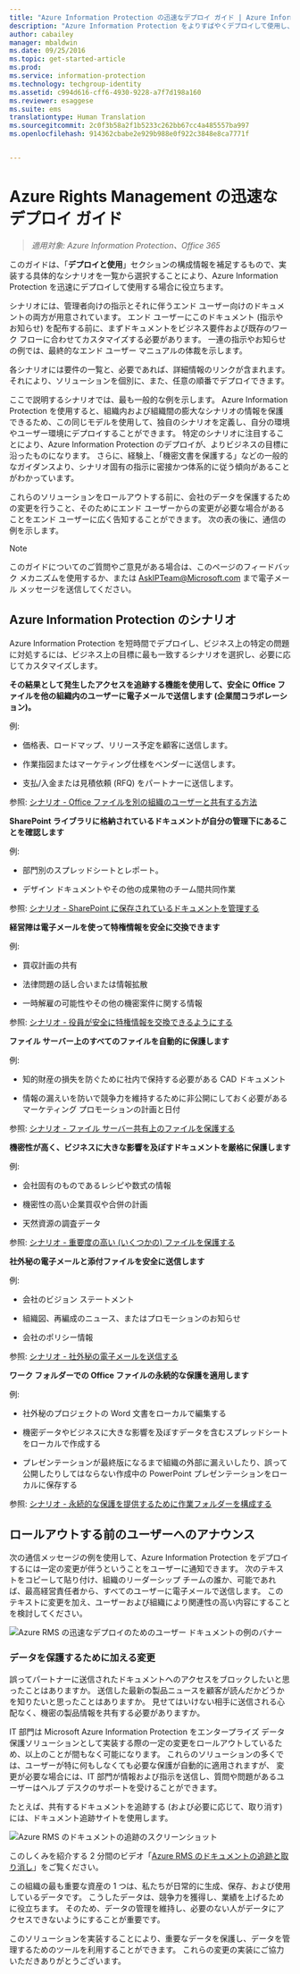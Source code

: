 ```yaml
---
title: "Azure Information Protection の迅速なデプロイ ガイド | Azure Information Protection"
description: "Azure Information Protection をよりすばやくデプロイして使用し、組織のデータを保護するために使用できるガイドです。 特定のシナリオの一覧から実装するシナリオを選択して開始します。"
author: cabailey
manager: mbaldwin
ms.date: 09/25/2016
ms.topic: get-started-article
ms.prod: 
ms.service: information-protection
ms.technology: techgroup-identity
ms.assetid: c994d616-cff6-4930-9228-a7f7d198a160
ms.reviewer: esaggese
ms.suite: ems
translationtype: Human Translation
ms.sourcegitcommit: 2c0f3b58a2f1b5233c262bb67cc4a485557ba997
ms.openlocfilehash: 914362cbabe2e929b988e0f922c3848e8ca7771f


---
```


# Azure Rights Management の迅速なデプロイ ガイド

>*適用対象: Azure Information Protection、Office 365*

このガイドは、「**デプロイと使用**」セクションの構成情報を補足するもので、実装する具体的なシナリオを一覧から選択することにより、Azure Information Protection を迅速にデプロイして使用する場合に役立ちます。

シナリオには、管理者向けの指示とそれに伴うエンド ユーザー向けのドキュメントの両方が用意されています。 エンド ユーザーにこのドキュメント (指示やお知らせ) を配布する前に、まずドキュメントをビジネス要件および既存のワーク フローに合わせてカスタマイズする必要があります。 一連の指示やお知らせの例では、最終的なエンド ユーザー マニュアルの体裁を示します。

各シナリオには要件の一覧と、必要であれば、詳細情報のリンクが含まれます。それにより、ソリューションを個別に、また、任意の順番でデプロイできます。

ここで説明するシナリオでは、最も一般的な例を示します。 Azure Information Protection を使用すると、組織内および組織間の膨大なシナリオの情報を保護できるため、この同じモデルを使用して、独自のシナリオを定義し、自分の環境やユーザー環境にデプロイすることができます。 特定のシナリオに注目することにより、Azure Information Protection のデプロイが、よりビジネスの目標に沿ったものになります。 さらに、経験上、「機密文書を保護する」などの一般的なガイダンスより、シナリオ固有の指示に密接かつ体系的に従う傾向があることがわかっています。

これらのソリューションをロールアウトする前に、会社のデータを保護するための変更を行うこと、そのためにエンド ユーザーからの変更が必要な場合があることをエンド ユーザーに広く告知することができます。 次の表の後に、通信の例を示します。

> [!NOTE]
> このガイドについてのご質問やご意見がある場合は、このページのフィードバック メカニズムを使用するか、または [AskIPTeam@Microsoft.com](mailto:%20askipteam@microsoft.com?subject=Rapid%20Deployment%20Guide%20feedback) まで電子メール メッセージを送信してください。

## Azure Information Protection のシナリオ
Azure Information Protection を短時間でデプロイし、ビジネス上の特定の問題に対処するには、ビジネス上の目標に最も一致するシナリオを選択し、必要に応じてカスタマイズします。



**その結果として発生したアクセスを追跡する機能を使用して、安全に Office ファイルを他の組織内のユーザーに電子メールで送信します (企業間コラボレーション)。**

例:

- 価格表、ロードマップ、リリース予定を顧客に送信します。

- 作業指図またはマーケティング仕様をベンダーに送信します。

- 支払/入金または見積依頼 (RFQ) をパートナーに送信します。

参照: [シナリオ - Office ファイルを別の組織のユーザーと共有する方法](scenario-share-office-file-externally.md)

**SharePoint ライブラリに格納されているドキュメントが自分の管理下にあることを確認します**

例:

- 部門別のスプレッドシートとレポート。

- デザイン ドキュメントやその他の成果物のチーム間共同作業

参照: [シナリオ - SharePoint に保存されているドキュメントを管理する](scenario-sharepoint.md)

**経営陣は電子メールを使って特権情報を安全に交換できます**

例:

- 買収計画の共有

- 法律問題の話し合いまたは情報拡散

- 一時解雇の可能性やその他の機密案件に関する情報

参照: [シナリオ - 役員が安全に特権情報を交換できるようにする](scenario-executives-email.md)

**ファイル サーバー上のすべてのファイルを自動的に保護します**

例:

- 知的財産の損失を防ぐために社内で保持する必要がある CAD ドキュメント

- 情報の漏えいを防いで競争力を維持するために非公開にしておく必要があるマーケティング プロモーションの計画と日付

参照: [シナリオ - ファイル サーバー共有上のファイルを保護する](scenario-fci.md)

**機密性が高く、ビジネスに大きな影響を及ぼすドキュメントを厳格に保護します**

例:

- 会社固有のものであるレシピや数式の情報

- 機密性の高い企業買収や合併の計画

- 天然資源の調査データ

参照: [シナリオ - 重要度の高い (いくつかの) ファイルを保護する](scenario-secure-most-valuable-files.md)

**社外秘の電子メールと添付ファイルを安全に送信します**

例:

- 会社のビジョン ステートメント

- 組織図、再編成のニュース、またはプロモーションのお知らせ

- 会社のポリシー情報

参照: [シナリオ - 社外秘の電子メールを送信する](scenario-company-confidential-email.md)

**ワーク フォルダーでの Office ファイルの永続的な保護を適用します**

例:

- 社外秘のプロジェクトの Word 文書をローカルで編集する

- 機密データやビジネスに大きな影響を及ぼすデータを含むスプレッドシートをローカルで作成する

- プレゼンテーションが最終版になるまで組織の外部に漏えいしたり、誤って公開したりしてはならない作成中の PowerPoint プレゼンテーションをローカルに保存する

参照: [シナリオ - 永続的な保護を提供するために作業フォルダーを構成する](scenario-work-folders.md)




## ロールアウトする前のユーザーへのアナウンス
次の通信メッセージの例を使用して、Azure Information Protection をデプロイするには一定の変更が伴うということをユーザーに通知できます。 次のテキストをコピーして貼り付け、組織のリーダーシップ チームの誰か、可能であれば、最高経営責任者から、すべてのユーザーに電子メールで送信します。 このテキストに変更を加え、ユーザーおよび組織により関連性の高い内容にすることを検討してください。

![Azure RMS の迅速なデプロイのためのユーザー ドキュメントの例のバナー](../media/AzRMS_ExampleBanner.png)

### データを保護するために加える変更
誤ってパートナーに送信されたドキュメントへのアクセスをブロックしたいと思ったことはありますか。 送信した最新の製品ニュースを顧客が読んだかどうかを知りたいと思ったことはありますか。 見せてはいけない相手に送信される心配なく、機密の製品情報を共有する必要がありますか。

IT 部門は Microsoft Azure Information Protection をエンタープライズ データ保護ソリューションとして実装する際の一定の変更をロールアウトしているため、以上のことが間もなく可能になります。 これらのソリューションの多くでは、ユーザーが特に何もしなくても必要な保護が自動的に適用されますが、 変更が必要な場合には、IT 部門が情報および指示を送信し、質問や問題があるユーザーはヘルプ デスクのサポートを受けることができます。

たとえば、共有するドキュメントを追跡する (および必要に応じて、取り消す) には、ドキュメント追跡サイトを使用します。

![Azure RMS のドキュメントの追跡のスクリーンショット](../media/AzRMS_Tutorial_5_Screenshots.png)

このしくみを紹介する 2 分間のビデオ「[Azure RMS のドキュメントの追跡と取り消し](https://channel9.msdn.com/Series/Information-Protection/Azure-RMS-Document-Tracking-and-Revocation)」をご覧ください。

この組織の最も重要な資産の 1 つは、私たちが日常的に生成、保存、および使用しているデータです。 こうしたデータは、競争力を獲得し、業績を上げるために役立ちます。 そのため、データの管理を維持し、必要のない人がデータにアクセスできないようにすることが重要です。

このソリューションを実装することにより、重要なデータを保護し、データを管理するためのツールを利用することができます。 これらの変更の実装にご協力いただきありがとうございます。




<!--HONumber=Sep16_HO4-->


